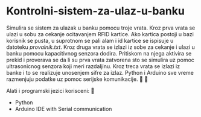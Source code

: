# Kontrolni-sistem-za-ulaz-u-banku

Simulira se sistem za ulazak u banku pomocu troje vrata. Kroz prva vrata se ulazi u sobu za cekanje ocitavanjem RFID kartice. Ako kartica postoji u bazi korisnik se pusta, u suprotnom se pali alam i id kartice se ispisuje u datoteku _provalnik.txt_. Kroz druga vrata se izlazi iz sobe za cekanje i ulazi u banku pomocu kapacitivnog senzora dodira. Pritiskom na njega aktivira se prekid i proverava se da li su prva vrata zatvorena sto se simulira uz pomoc ultrasonicnog senzora koji meri razdaljinu. Kroz treca vrata se izlazi iz banke i to se realizuje unosenjem sifre za izlaz. Python i Arduino sve vreme razmenjuju podatke uz pomoc serijske komunikacije. :bank: :safety_vest:

Alati i programski jezici korisceni: :toolbox:

- Python
- Arduino IDE with Serial communication
